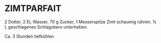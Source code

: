 # ZIMTPARFAIT

2 Dotter, 2 EL Wasser, 70 g Zucker, 1 Messerspitze Zimt schaumig rühren.
¼ L geschlagenes Schlagobers unterheben.

Ca. 3 Stunden tiefkühlen

